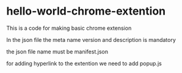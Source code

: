 # hello-world-chrome-extention
This is a code for making basic chrome extension

In the json file the meta name version and description is mandatory

the json file name must be manifest.json

for adding hyperlink to the extention we need to add popup.js
